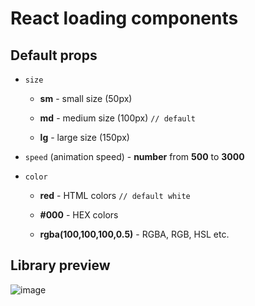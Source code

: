 # React loading components

## **Default props**

- `size`

  - **sm** - small size (50px)

  - **md** - medium size (100px) `// default`

  - **lg** - large size (150px)

- `speed` (animation speed) - **number** from **500** to **3000**

- `color`

  - **red** - HTML colors `// default white`

  - **#000** - HEX colors

  - **rgba(100,100,100,0.5)** - RGBA, RGB, HSL etc.

## **Library preview**

![image](./preview-anim.gif)
